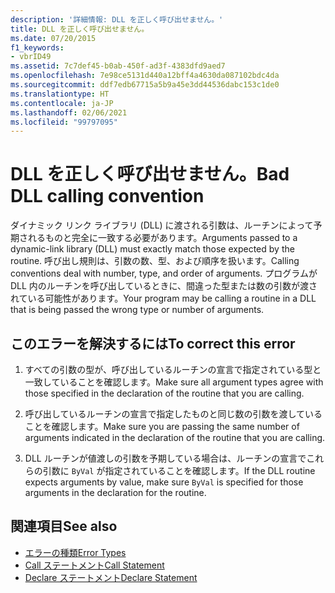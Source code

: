 ```yaml
---
description: '詳細情報: DLL を正しく呼び出せません。'
title: DLL を正しく呼び出せません。
ms.date: 07/20/2015
f1_keywords:
- vbrID49
ms.assetid: 7c7def45-b0ab-450f-ad3f-4383dfd9aed7
ms.openlocfilehash: 7e98ce5131d440a12bff4a4630da087102bdc4da
ms.sourcegitcommit: ddf7edb67715a5b9a45e3dd44536dabc153c1de0
ms.translationtype: HT
ms.contentlocale: ja-JP
ms.lasthandoff: 02/06/2021
ms.locfileid: "99797095"
---
```

# <a name="bad-dll-calling-convention"></a><span data-ttu-id="128c7-103">DLL を正しく呼び出せません。</span><span class="sxs-lookup"><span data-stu-id="128c7-103">Bad DLL calling convention</span></span>

<span data-ttu-id="128c7-104">ダイナミック リンク ライブラリ (DLL) に渡される引数は、ルーチンによって予期されるものと完全に一致する必要があります。</span><span class="sxs-lookup"><span data-stu-id="128c7-104">Arguments passed to a dynamic-link library (DLL) must exactly match those expected by the routine.</span></span> <span data-ttu-id="128c7-105">呼び出し規則は、引数の数、型、および順序を扱います。</span><span class="sxs-lookup"><span data-stu-id="128c7-105">Calling conventions deal with number, type, and order of arguments.</span></span> <span data-ttu-id="128c7-106">プログラムが DLL 内のルーチンを呼び出しているときに、間違った型または数の引数が渡されている可能性があります。</span><span class="sxs-lookup"><span data-stu-id="128c7-106">Your program may be calling a routine in a DLL that is being passed the wrong type or number of arguments.</span></span>  
  
## <a name="to-correct-this-error"></a><span data-ttu-id="128c7-107">このエラーを解決するには</span><span class="sxs-lookup"><span data-stu-id="128c7-107">To correct this error</span></span>  
  
1. <span data-ttu-id="128c7-108">すべての引数の型が、呼び出しているルーチンの宣言で指定されている型と一致していることを確認します。</span><span class="sxs-lookup"><span data-stu-id="128c7-108">Make sure all argument types agree with those specified in the declaration of the routine that you are calling.</span></span>  
  
2. <span data-ttu-id="128c7-109">呼び出しているルーチンの宣言で指定したものと同じ数の引数を渡していることを確認します。</span><span class="sxs-lookup"><span data-stu-id="128c7-109">Make sure you are passing the same number of arguments indicated in the declaration of the routine that you are calling.</span></span>  
  
3. <span data-ttu-id="128c7-110">DLL ルーチンが値渡しの引数を予期している場合は、ルーチンの宣言でこれらの引数に `ByVal` が指定されていることを確認します。</span><span class="sxs-lookup"><span data-stu-id="128c7-110">If the DLL routine expects arguments by value, make sure `ByVal` is specified for those arguments in the declaration for the routine.</span></span>  
  
## <a name="see-also"></a><span data-ttu-id="128c7-111">関連項目</span><span class="sxs-lookup"><span data-stu-id="128c7-111">See also</span></span>

- [<span data-ttu-id="128c7-112">エラーの種類</span><span class="sxs-lookup"><span data-stu-id="128c7-112">Error Types</span></span>](../../programming-guide/language-features/error-types.md)
- [<span data-ttu-id="128c7-113">Call ステートメント</span><span class="sxs-lookup"><span data-stu-id="128c7-113">Call Statement</span></span>](../statements/call-statement.md)
- [<span data-ttu-id="128c7-114">Declare ステートメント</span><span class="sxs-lookup"><span data-stu-id="128c7-114">Declare Statement</span></span>](../statements/declare-statement.md)

